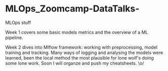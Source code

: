 # MLOps_Zoomcamp-DataTalks-
MLOps stuff

Week 1 covers some basic models metrics and the overview of a ML pipeline.

Week 2 dives into Mlflow framework: working with preprocessing, model training and tracking. 
Many ways of logging and analysing the models were learned, been the local method the most plausible for lone wolf's doing some lone work. 
Soon I will organze and push my cheatsheets. \o/
